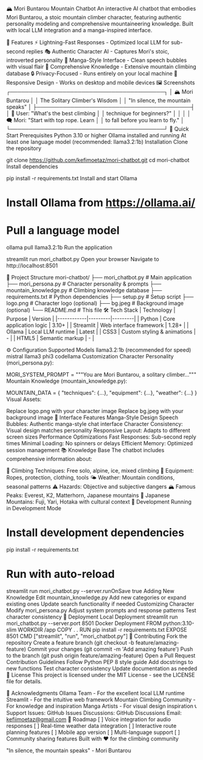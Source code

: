 
🏔️ Mori Buntarou Mountain Chatbot
An interactive AI chatbot that embodies Mori Buntarou, a stoic mountain climber character, featuring authentic personality modeling and comprehensive mountaineering knowledge. Built with local LLM integration and a manga-inspired interface.



🎯 Features
⚡ Lightning-Fast Responses - Optimized local LLM for sub-second replies
🎭 Authentic Character AI - Captures Mori's stoic, introverted personality
🎨 Manga-Style Interface - Clean speech bubbles with visual flair
🗻 Comprehensive Knowledge - Extensive mountain climbing database
🔒 Privacy-Focused - Runs entirely on your local machine
📱 Responsive Design - Works on desktop and mobile devices
🖼️ Screenshots
┌─────────────────────────────────────────┐
│  🏔️ Mori Buntarou                      │
│  The Solitary Climber's Wisdom         │
│  "In silence, the mountain speaks"      │
├─────────────────────────────────────────┤
│  💬 User: "What's the best climbing     │
│      technique for beginners?"          │
│                                         │
│  🗨️ Mori: "Start with top rope. Learn  │
│      to fall before you learn to fly."  │
└─────────────────────────────────────────┘
🚀 Quick Start
Prerequisites
Python 3.10 or higher
Ollama installed and running
At least one language model (recommended: llama3.2:1b)
Installation
Clone the repository

git clone https://github.com/kefimoetaz/mori-chatbot.git
cd mori-chatbot
Install dependencies

pip install -r requirements.txt
Install and start Ollama

# Install Ollama from https://ollama.ai/
# Pull a language model
ollama pull llama3.2:1b
Run the application

streamlit run mori_chatbot.py
Open your browser Navigate to http://localhost:8501

📁 Project Structure
mori-chatbot/
├── mori_chatbot.py          # Main application
├── mori_persona.py          # Character personality & prompts
├── mountain_knowledge.py    # Climbing knowledge database
├── requirements.txt         # Python dependencies
├── setup.py                # Setup script
├── logo.png                # Character logo (optional)
├── bg.jpeg                 # Background image (optional)
└── README.md               # This file
🛠️ Tech Stack
| Technology | Purpose | Version | |------------|---------|---------| | Python | Core application logic | 3.10+ | | Streamlit | Web interface framework | 1.28+ | | Ollama | Local LLM runtime | Latest | | CSS3 | Custom styling & animations | - | | HTML5 | Semantic markup | - |

⚙️ Configuration
Supported Models
llama3.2:1b (recommended for speed)
mistral
llama3
phi3
codellama
Customization
Character Personality (mori_persona.py):

MORI_SYSTEM_PROMPT = """You are Mori Buntarou, a solitary climber..."""
Mountain Knowledge (mountain_knowledge.py):

MOUNTAIN_DATA = {
    "techniques": {...},
    "equipment": {...},
    "weather": {...}
}
Visual Assets:

Replace logo.png with your character image
Replace bg.jpeg with your background image
🎨 Interface Features
Manga-Style Design
Speech Bubbles: Authentic manga-style chat interface
Character Consistency: Visual design matches personality
Responsive Layout: Adapts to different screen sizes
Performance Optimizations
Fast Responses: Sub-second reply times
Minimal Loading: No spinners or delays
Efficient Memory: Optimized session management
📚 Knowledge Base
The chatbot includes comprehensive information about:

🧗 Climbing Techniques: Free solo, alpine, ice, mixed climbing
🎒 Equipment: Ropes, protection, clothing, tools
🌤️ Weather: Mountain conditions, seasonal patterns
⚠️ Hazards: Objective and subjective dangers
🏔️ Famous Peaks: Everest, K2, Matterhorn, Japanese mountains
🗾 Japanese Mountains: Fuji, Yari, Hotaka with cultural context
🔧 Development
Running in Development Mode
# Install development dependencies
pip install -r requirements.txt

# Run with auto-reload
streamlit run mori_chatbot.py --server.runOnSave true
Adding New Knowledge
Edit mountain_knowledge.py
Add new categories or expand existing ones
Update search functionality if needed
Customizing Character
Modify mori_persona.py
Adjust system prompts and response patterns
Test character consistency
🚀 Deployment
Local Deployment
streamlit run mori_chatbot.py --server.port 8501
Docker Deployment
FROM python:3.10-slim
WORKDIR /app
COPY . .
RUN pip install -r requirements.txt
EXPOSE 8501
CMD ["streamlit", "run", "mori_chatbot.py"]
🤝 Contributing
Fork the repository
Create a feature branch (git checkout -b feature/amazing-feature)
Commit your changes (git commit -m 'Add amazing feature')
Push to the branch (git push origin feature/amazing-feature)
Open a Pull Request
Contribution Guidelines
Follow Python PEP 8 style guide
Add docstrings to new functions
Test character consistency
Update documentation as needed
📝 License
This project is licensed under the MIT License - see the LICENSE file for details.

🙏 Acknowledgments
Ollama Team - For the excellent local LLM runtime
Streamlit - For the intuitive web framework
Mountain Climbing Community - For knowledge and inspiration
Manga Artists - For visual design inspiration
📞 Support
Issues: GitHub Issues
Discussions: GitHub Discussions
Email: kefiimoetaz@gmail.com
🔮 Roadmap
[ ] Voice integration for audio responses
[ ] Real-time weather data integration
[ ] Interactive route planning features
[ ] Mobile app version
[ ] Multi-language support
[ ] Community sharing features
Built with ❤️ for the climbing community

"In silence, the mountain speaks" - Mori Buntarou







